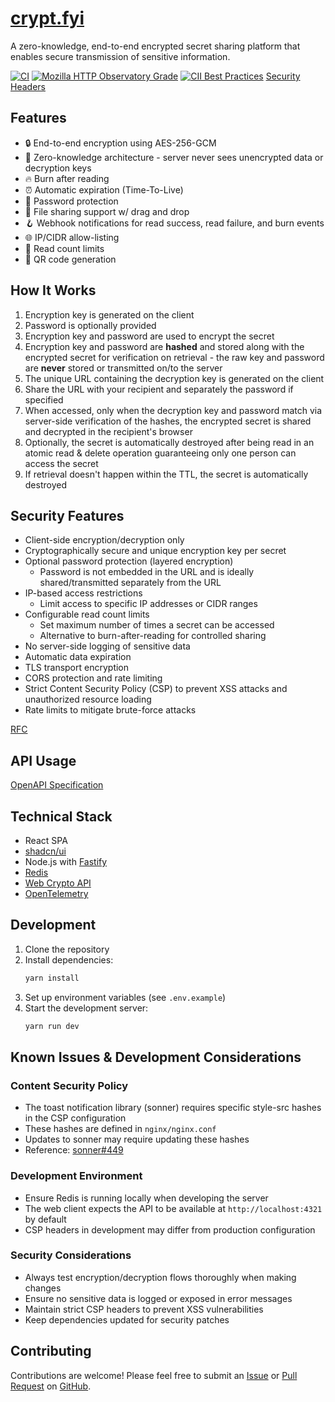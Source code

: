 # [crypt.fyi](https://crypt.fyi)

A zero-knowledge, end-to-end encrypted secret sharing platform that enables secure transmission of sensitive information.

[![CI](https://github.com/osbytes/crypt.fyi/actions/workflows/ci.yml/badge.svg)](https://github.com/osbytes/crypt.fyi/actions/workflows/ci.yml)
[![Mozilla HTTP Observatory Grade](https://img.shields.io/mozilla-observatory/grade-score/crypt.fyi)](https://developer.mozilla.org/en-US/observatory/analyze?host=crypt.fyi)
[![CII Best Practices](https://bestpractices.coreinfrastructure.org/projects/9850/badge)](https://bestpractices.coreinfrastructure.org/projects/9850)
[Security Headers](https://securityheaders.com/?q=https://www.crypt.fyi&followRedirects=on)

## Features

- 🔒 End-to-end encryption using AES-256-GCM
- 🤫 Zero-knowledge architecture - server never sees unencrypted data or decryption keys
- 🔥 Burn after reading
- ⏰ Automatic expiration (Time-To-Live)
- 🔑 Password protection
- 📁 File sharing support w/ drag and drop
- 🪝 Webhook notifications for read success, read failure, and burn events
- 🌐 IP/CIDR allow-listing
- 🔢 Read count limits
- 📱 QR code generation

## How It Works

1. Encryption key is generated on the client
1. Password is optionally provided
1. Encryption key and password are used to encrypt the secret
1. Encryption key and password are **hashed** and stored along with the encrypted secret for verification on retrieval - the raw key and password are **never** stored or transmitted on/to the server
1. The unique URL containing the decryption key is generated on the client
1. Share the URL with your recipient and separately the password if specified
1. When accessed, only when the decryption key and password match via server-side verification of the hashes, the encrypted secret is shared and decrypted in the recipient's browser
1. Optionally, the secret is automatically destroyed after being read in an atomic read & delete operation guaranteeing only one person can access the secret
1. If retrieval doesn't happen within the TTL, the secret is automatically destroyed

## Security Features

- Client-side encryption/decryption only
- Cryptographically secure and unique encryption key per secret
- Optional password protection (layered encryption)
  - Password is not embedded in the URL and is ideally shared/transmitted separately from the URL
- IP-based access restrictions
  - Limit access to specific IP addresses or CIDR ranges
- Configurable read count limits
  - Set maximum number of times a secret can be accessed
  - Alternative to burn-after-reading for controlled sharing
- No server-side logging of sensitive data
- Automatic data expiration
- TLS transport encryption
- CORS protection and rate limiting
- Strict Content Security Policy (CSP) to prevent XSS attacks and unauthorized resource loading
- Rate limits to mitigate brute-force attacks

[RFC](./SPECIFICATION.md)

## API Usage

[OpenAPI Specification](https://api.crypt.fyi/docs)

## Technical Stack

- React SPA
- [shadcn/ui](https://ui.shadcn.com/docs)
- Node.js with [Fastify](https://fastify.dev/)
- [Redis](https://redis.io/)
- [Web Crypto API](https://developer.mozilla.org/en-US/docs/Web/API/Web_Crypto_API)
- [OpenTelemetry](https://opentelemetry.io/)

## Development

1. Clone the repository
2. Install dependencies:
   ```bash
   yarn install
   ```
3. Set up environment variables (see `.env.example`)
4. Start the development server:
   ```bash
   yarn run dev
   ```

## Known Issues & Development Considerations

### Content Security Policy

- The toast notification library (sonner) requires specific style-src hashes in the CSP configuration
- These hashes are defined in `nginx/nginx.conf`
- Updates to sonner may require updating these hashes
- Reference: [sonner#449](https://github.com/emilkowalski/sonner/issues/449)

### Development Environment

- Ensure Redis is running locally when developing the server
- The web client expects the API to be available at `http://localhost:4321` by default
- CSP headers in development may differ from production configuration

### Security Considerations

- Always test encryption/decryption flows thoroughly when making changes
- Ensure no sensitive data is logged or exposed in error messages
- Maintain strict CSP headers to prevent XSS vulnerabilities
- Keep dependencies updated for security patches

## Contributing

Contributions are welcome! Please feel free to submit an [Issue](https://github.com/osbytes/crypt.fyi/issues) or [Pull Request](https://github.com/osbytes/crypt.fyi/pulls) on [GitHub](https://github.com/osbytes/crypt.fyi).
